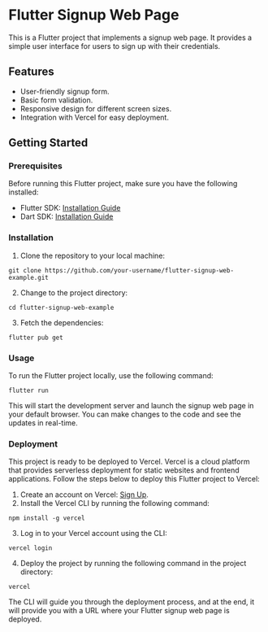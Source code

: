 # Flutter Signup Web Page

This is a Flutter project that implements a signup web page. It provides a simple user interface for users to sign up with their credentials.

## Features

- User-friendly signup form.
- Basic form validation.
- Responsive design for different screen sizes.
- Integration with Vercel for easy deployment.

## Getting Started

### Prerequisites

Before running this Flutter project, make sure you have the following installed:

- Flutter SDK: [Installation Guide](https://flutter.dev/docs/get-started/install)
- Dart SDK: [Installation Guide](https://dart.dev/get-dart)

### Installation

1. Clone the repository to your local machine:

``` 
git clone https://github.com/your-username/flutter-signup-web-example.git
```

2. Change to the project directory:

```
cd flutter-signup-web-example
```

3. Fetch the dependencies:

```
flutter pub get
```

### Usage

To run the Flutter project locally, use the following command:

```
flutter run
```

This will start the development server and launch the signup web page in your default browser. You can make changes to the code and see the updates in real-time.

### Deployment

This project is ready to be deployed to Vercel. Vercel is a cloud platform that provides serverless deployment for static websites and frontend applications. Follow the steps below to deploy this Flutter project to Vercel:

1. Create an account on Vercel: [Sign Up](https://vercel.com/signup).
2. Install the Vercel CLI by running the following command:
```
npm install -g vercel
```
3. Log in to your Vercel account using the CLI:
```
vercel login
```
4. Deploy the project by running the following command in the project directory:
```
vercel
```

The CLI will guide you through the deployment process, and at the end, it will provide you with a URL where your Flutter signup web page is deployed.
